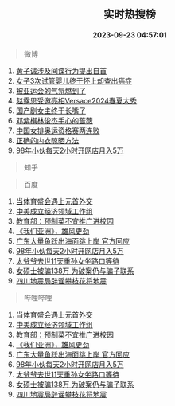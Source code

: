 <div align="center"><h2>实时热搜榜</h2><h4>2023-09-23 04:57:01</h4></div>

> 微博  

1. [黄子诚涉及间谍行为提出自首](https://s.weibo.com/weibo?q=%23%E9%BB%84%E5%AD%90%E8%AF%9A%E6%B6%89%E5%8F%8A%E9%97%B4%E8%B0%8D%E8%A1%8C%E4%B8%BA%E6%8F%90%E5%87%BA%E8%87%AA%E9%A6%96%23&t=31&band_rank=1&Refer=top)<br />
2. [女子3次试管婴儿终于怀上却查出癌症](https://s.weibo.com/weibo?q=%23%E5%A5%B3%E5%AD%903%E6%AC%A1%E8%AF%95%E7%AE%A1%E5%A9%B4%E5%84%BF%E7%BB%88%E4%BA%8E%E6%80%80%E4%B8%8A%E5%8D%B4%E6%9F%A5%E5%87%BA%E7%99%8C%E7%97%87%23&t=31&band_rank=2&Refer=top)<br />
3. [被亚运会的气氛燃到了](https://s.weibo.com/weibo?q=%23%E8%A2%AB%E4%BA%9A%E8%BF%90%E4%BC%9A%E7%9A%84%E6%B0%94%E6%B0%9B%E7%87%83%E5%88%B0%E4%BA%86%23&t=31&band_rank=3&Refer=top)<br />
4. [赵露思受邀亮相Versace2024春夏大秀](https://s.weibo.com/weibo?q=%E8%B5%B5%E9%9C%B2%E6%80%9D%E5%8F%97%E9%82%80%E4%BA%AE%E7%9B%B8Versace2024%E6%98%A5%E5%A4%8F%E5%A4%A7%E7%A7%80&t=31&band_rank=4&Refer=top)<br />
5. [国产剧女主终于长嘴了](https://s.weibo.com/weibo?q=%23%E5%9B%BD%E4%BA%A7%E5%89%A7%E5%A5%B3%E4%B8%BB%E7%BB%88%E4%BA%8E%E9%95%BF%E5%98%B4%E4%BA%86%23&t=31&band_rank=5&Refer=top)<br />
6. [邓紫棋林俊杰手心的蔷薇](https://s.weibo.com/weibo?q=%23%E9%82%93%E7%B4%AB%E6%A3%8B%E6%9E%97%E4%BF%8A%E6%9D%B0%E6%89%8B%E5%BF%83%E7%9A%84%E8%94%B7%E8%96%87%23&t=31&band_rank=6&Refer=top)<br />
7. [中国女排奥运资格赛两连败](https://s.weibo.com/weibo?q=%23%E4%B8%AD%E5%9B%BD%E5%A5%B3%E6%8E%92%E5%A5%A5%E8%BF%90%E8%B5%84%E6%A0%BC%E8%B5%9B%E4%B8%A4%E8%BF%9E%E8%B4%A5%23&t=31&band_rank=7&Refer=top)<br />
8. [正确的内衣晾晒方法](https://s.weibo.com/weibo?q=%23%E6%AD%A3%E7%A1%AE%E7%9A%84%E5%86%85%E8%A1%A3%E6%99%BE%E6%99%92%E6%96%B9%E6%B3%95%23&t=31&band_rank=8&Refer=top)<br />
9. [98年小伙每天2小时开网店月入5万](https://s.weibo.com/weibo?q=%2398%E5%B9%B4%E5%B0%8F%E4%BC%99%E6%AF%8F%E5%A4%A92%E5%B0%8F%E6%97%B6%E5%BC%80%E7%BD%91%E5%BA%97%E6%9C%88%E5%85%A55%E4%B8%87%23&t=31&band_rank=9&Refer=top)<br />

> 知乎  


> 百度  

1. [当体育盛会遇上元首外交](https://www.baidu.com/s?wd=%E5%BD%93%E4%BD%93%E8%82%B2%E7%9B%9B%E4%BC%9A%E9%81%87%E4%B8%8A%E5%85%83%E9%A6%96%E5%A4%96%E4%BA%A4&sa=fyb_news&rsv_dl=fyb_news)<br />
2. [中美成立经济领域工作组](https://www.baidu.com/s?wd=%E4%B8%AD%E7%BE%8E%E6%88%90%E7%AB%8B%E7%BB%8F%E6%B5%8E%E9%A2%86%E5%9F%9F%E5%B7%A5%E4%BD%9C%E7%BB%84&sa=fyb_news&rsv_dl=fyb_news)<br />
3. [教育部：预制菜不宜推广进校园](https://www.baidu.com/s?wd=%E6%95%99%E8%82%B2%E9%83%A8%EF%BC%9A%E9%A2%84%E5%88%B6%E8%8F%9C%E4%B8%8D%E5%AE%9C%E6%8E%A8%E5%B9%BF%E8%BF%9B%E6%A0%A1%E5%9B%AD&sa=fyb_news&rsv_dl=fyb_news)<br />
4. [《我们亚洲》，雄风更劲](https://www.baidu.com/s?wd=%E3%80%8A%E6%88%91%E4%BB%AC%E4%BA%9A%E6%B4%B2%E3%80%8B%EF%BC%8C%E9%9B%84%E9%A3%8E%E6%9B%B4%E5%8A%B2&sa=fyb_news&rsv_dl=fyb_news)<br />
5. [广东大量鱼跃出海面跳上岸 官方回应](https://www.baidu.com/s?wd=%E5%B9%BF%E4%B8%9C%E5%A4%A7%E9%87%8F%E9%B1%BC%E8%B7%83%E5%87%BA%E6%B5%B7%E9%9D%A2%E8%B7%B3%E4%B8%8A%E5%B2%B8+%E5%AE%98%E6%96%B9%E5%9B%9E%E5%BA%94&sa=fyb_news&rsv_dl=fyb_news)<br />
6. [98年小伙每天2小时开网店月入5万](https://www.baidu.com/s?wd=98%E5%B9%B4%E5%B0%8F%E4%BC%99%E6%AF%8F%E5%A4%A92%E5%B0%8F%E6%97%B6%E5%BC%80%E7%BD%91%E5%BA%97%E6%9C%88%E5%85%A55%E4%B8%87&sa=fyb_news&rsv_dl=fyb_news)<br />
7. [太爷爷去世11天重孙女坐路口等待](https://www.baidu.com/s?wd=%E5%A4%AA%E7%88%B7%E7%88%B7%E5%8E%BB%E4%B8%9611%E5%A4%A9%E9%87%8D%E5%AD%99%E5%A5%B3%E5%9D%90%E8%B7%AF%E5%8F%A3%E7%AD%89%E5%BE%85&sa=fyb_news&rsv_dl=fyb_news)<br />
8. [女硕士被骗138万 为破案仍与骗子联系](https://www.baidu.com/s?wd=%E5%A5%B3%E7%A1%95%E5%A3%AB%E8%A2%AB%E9%AA%97138%E4%B8%87+%E4%B8%BA%E7%A0%B4%E6%A1%88%E4%BB%8D%E4%B8%8E%E9%AA%97%E5%AD%90%E8%81%94%E7%B3%BB&sa=fyb_news&rsv_dl=fyb_news)<br />
9. [四川地震局辟谣攀枝花将地震](https://www.baidu.com/s?wd=%E5%9B%9B%E5%B7%9D%E5%9C%B0%E9%9C%87%E5%B1%80%E8%BE%9F%E8%B0%A3%E6%94%80%E6%9E%9D%E8%8A%B1%E5%B0%86%E5%9C%B0%E9%9C%87&sa=fyb_news&rsv_dl=fyb_news)<br />

> 哔哩哔哩  

1. [当体育盛会遇上元首外交](https://www.baidu.com/s?wd=%E5%BD%93%E4%BD%93%E8%82%B2%E7%9B%9B%E4%BC%9A%E9%81%87%E4%B8%8A%E5%85%83%E9%A6%96%E5%A4%96%E4%BA%A4&sa=fyb_news&rsv_dl=fyb_news)<br />
2. [中美成立经济领域工作组](https://www.baidu.com/s?wd=%E4%B8%AD%E7%BE%8E%E6%88%90%E7%AB%8B%E7%BB%8F%E6%B5%8E%E9%A2%86%E5%9F%9F%E5%B7%A5%E4%BD%9C%E7%BB%84&sa=fyb_news&rsv_dl=fyb_news)<br />
3. [教育部：预制菜不宜推广进校园](https://www.baidu.com/s?wd=%E6%95%99%E8%82%B2%E9%83%A8%EF%BC%9A%E9%A2%84%E5%88%B6%E8%8F%9C%E4%B8%8D%E5%AE%9C%E6%8E%A8%E5%B9%BF%E8%BF%9B%E6%A0%A1%E5%9B%AD&sa=fyb_news&rsv_dl=fyb_news)<br />
4. [《我们亚洲》，雄风更劲](https://www.baidu.com/s?wd=%E3%80%8A%E6%88%91%E4%BB%AC%E4%BA%9A%E6%B4%B2%E3%80%8B%EF%BC%8C%E9%9B%84%E9%A3%8E%E6%9B%B4%E5%8A%B2&sa=fyb_news&rsv_dl=fyb_news)<br />
5. [广东大量鱼跃出海面跳上岸 官方回应](https://www.baidu.com/s?wd=%E5%B9%BF%E4%B8%9C%E5%A4%A7%E9%87%8F%E9%B1%BC%E8%B7%83%E5%87%BA%E6%B5%B7%E9%9D%A2%E8%B7%B3%E4%B8%8A%E5%B2%B8+%E5%AE%98%E6%96%B9%E5%9B%9E%E5%BA%94&sa=fyb_news&rsv_dl=fyb_news)<br />
6. [98年小伙每天2小时开网店月入5万](https://www.baidu.com/s?wd=98%E5%B9%B4%E5%B0%8F%E4%BC%99%E6%AF%8F%E5%A4%A92%E5%B0%8F%E6%97%B6%E5%BC%80%E7%BD%91%E5%BA%97%E6%9C%88%E5%85%A55%E4%B8%87&sa=fyb_news&rsv_dl=fyb_news)<br />
7. [太爷爷去世11天重孙女坐路口等待](https://www.baidu.com/s?wd=%E5%A4%AA%E7%88%B7%E7%88%B7%E5%8E%BB%E4%B8%9611%E5%A4%A9%E9%87%8D%E5%AD%99%E5%A5%B3%E5%9D%90%E8%B7%AF%E5%8F%A3%E7%AD%89%E5%BE%85&sa=fyb_news&rsv_dl=fyb_news)<br />
8. [女硕士被骗138万 为破案仍与骗子联系](https://www.baidu.com/s?wd=%E5%A5%B3%E7%A1%95%E5%A3%AB%E8%A2%AB%E9%AA%97138%E4%B8%87+%E4%B8%BA%E7%A0%B4%E6%A1%88%E4%BB%8D%E4%B8%8E%E9%AA%97%E5%AD%90%E8%81%94%E7%B3%BB&sa=fyb_news&rsv_dl=fyb_news)<br />
9. [四川地震局辟谣攀枝花将地震](https://www.baidu.com/s?wd=%E5%9B%9B%E5%B7%9D%E5%9C%B0%E9%9C%87%E5%B1%80%E8%BE%9F%E8%B0%A3%E6%94%80%E6%9E%9D%E8%8A%B1%E5%B0%86%E5%9C%B0%E9%9C%87&sa=fyb_news&rsv_dl=fyb_news)<br />
